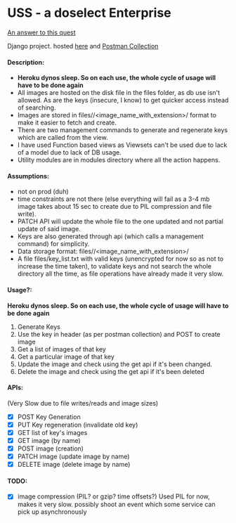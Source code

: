 # USS - a doselect Enterprise

[An answer to this quest](https://github.com/doselect/quests/blob/master/backend-developer/image-api.md)

Django project. hosted [here](https://jonny-quest.herokuapp.com/api/v1/ping/) and [Postman Collection](https://www.getpostman.com/collections/c32066d8845bd2442dd2)

#### Description:
* **Heroku dynos sleep. So on each use, the whole cycle of usage will have to be done again**
* All images are hosted on the disk file in the files folder, as db use isn't allowed. As are the keys (insecure, I know) to get quicker access instead of searching.
* Images are stored in files/<key>/<image_name_with_extension>/ format to make it easier to fetch and create.
* There are two management commands to generate and regenerate keys which are called from the view.
* I have used Function based views as Viewsets can't be used due to lack of a model due to lack of DB usage.
* Utility modules are in modules directory where all the action happens.

#### Assumptions:
* not on prod (duh)
* time constraints are not there (else everything will fail as a 3-4 mb image takes about 15 sec to create due to PIL compression and file write).
* PATCH API will update the whole file to the one updated and not partial update of said image.
* Keys are also generated through api (which calls a management command) for simplicity.
* Data storage format: files/<key>/<image_name_with_extension>/
* A file files/key_list.txt with valid keys (unencrypted for now so as not to increase the time taken), to validate keys and not search the whole directory all the time, as file operations have already made it very slow.

#### Usage?:
**Heroku dynos sleep. So on each use, the whole cycle of usage will have to be done again**
1. Generate Keys
2. Use the key in header (as per postman collection) and POST to create image
3. Get a list of images of that key
4. Get a particular image of that key
5. Update the image and check using the get api if it's been changed.
6. Delete the image and check using the get api if it's been deleted

#### APIs:
(Very Slow due to file writes/reads and image sizes)
* [x] POST Key Generation
* [x] PUT Key regeneration (invalidate old key)
* [x] GET list of key's images
* [x] GET image (by name)
* [x] POST image (creation)
* [x] PATCH image (update image by name)
* [x] DELETE image (delete image by name)

#### TODO:
* [x] image compression (PIL? or gzip? time offsets?)
Used PIL for now, makes it very slow. possibly shoot an event which some service can pick up asynchronously
